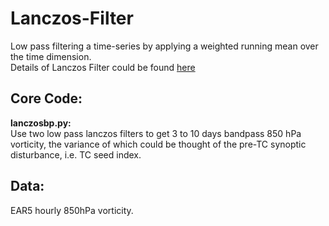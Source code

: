 # Lanczos-Filter
Low pass filtering a time-series by applying a weighted running mean over the time dimension.<br>
Details of Lanczos Filter could be found [here](https://journals.ametsoc.org/doi/abs/10.1175/1520-0450%281979%29018%3C1016%3ALFIOAT%3E2.0.CO%3B2)

## Core Code:
**lanczosbp.py:**<br>Use two low pass lanczos filters to get 3 to 10 days bandpass 850 hPa vorticity, the variance of which could be thought of the pre-TC synoptic disturbance, i.e. TC seed index.

## Data:
EAR5 hourly 850hPa vorticity.
